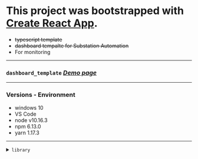 # This project was bootstrapped with [Create React App](https://github.com/facebook/create-react-app).

- ~~typescript template~~
- <del>dashboard tempalte for Substation Automation</del>
- For monitoring

---
### `dashboard_template` [_Demo page_](https://monsoonp.github.io/dashboard_template "template demo link")
---

### Versions - Environment
- windows 10
- VS Code
- node v10.16.3
- npm 6.13.0
- yarn 1.17.3

---

<details><summary><code>library</code></summary>
  
```
- react-router-dom
- react-redux
- redux-actions
- redux-thunk
- immutable
- prop-types
- classname
- reactstrap
- node-sass
- chart.js
- react-chartjs-2
- react-datePicker
- date-fns
- gh-pages
- etc...
```
</details>

